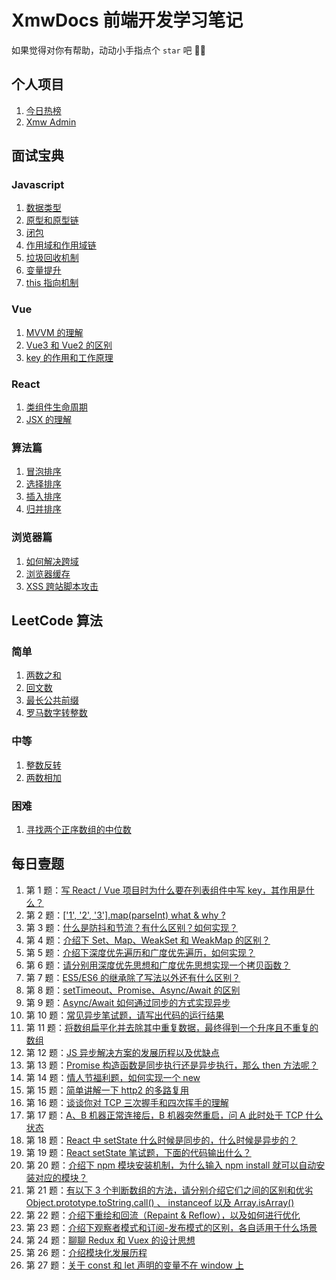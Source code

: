 # XmwDocs 前端开发学习笔记

如果觉得对你有帮助，动动小手指点个 `star` 吧 🌹🫡

## 个人项目

1. [今日热榜](https://hot.baiwumm.com/)
2. [Xmw Admin](https://react.baiwumm.com)

## 面试宝典

### Javascript

1. [数据类型](https://docs.baiwumm.com/interview-handbook/javascript/data-type)
2. [原型和原型链](https://docs.baiwumm.com/interview-handbook/javascript/prototype)
3. [闭包](https://docs.baiwumm.com/interview-handbook/javascript/closure)
4. [作用域和作用域链](https://docs.baiwumm.com/interview-handbook/javascript/scope)
5. [垃圾回收机制](https://docs.baiwumm.com/interview-handbook/javascript/garbage-collection)
6. [变量提升](https://docs.baiwumm.com/interview-handbook/javascript/variable-lifting)
7. [this 指向机制](https://docs.baiwumm.com/interview-handbook/javascript/this)

### Vue

1. [MVVM 的理解](https://docs.baiwumm.com/interview-handbook/vue/mvvm)
2. [Vue3 和 Vue2 的区别](https://docs.baiwumm.com/interview-handbook/vue/difference-of-vue)
3. [key 的作用和工作原理](https://docs.baiwumm.com/interview-handbook/vue/key)

### React

1. [类组件生命周期](https://docs.baiwumm.com/interview-handbook/react/life-cycle)
2. [JSX 的理解](https://docs.baiwumm.com/interview-handbook/react/jsx)

### 算法篇

1. [冒泡排序](https://docs.baiwumm.com/interview-handbook/algorithm/bubble-sort)
2. [选择排序](https://docs.baiwumm.com/interview-handbook/algorithm/selection-sort)
3. [插入排序](https://docs.baiwumm.com/interview-handbook/algorithm/insertion-sort)
4. [归并排序](https://docs.baiwumm.com/interview-handbook/algorithm/merge-sort)

### 浏览器篇

1. [如何解决跨域](https://docs.baiwumm.com/interview-handbook/browser/cross-domain)
2. [浏览器缓存](https://docs.baiwumm.com/interview-handbook/browser/cache)
3. [XSS 跨站脚本攻击](https://docs.baiwumm.com/interview-handbook/browser/xss)

## LeetCode 算法

### 简单

1. [两数之和](https://docs.baiwumm.com/algorithm/ease/sum-of-two-numbers)
2. [回文数](https://docs.baiwumm.com/algorithm/ease/palindromic-number)
3. [最长公共前缀](https://docs.baiwumm.com/algorithm/ease/longest-common-prefix)
4. [罗马数字转整数](https://docs.baiwumm.com/algorithm/ease/roman-to-numbers)

### 中等

1. [整数反转](https://docs.baiwumm.com/algorithm/intermediate/integer-inversion)
2. [两数相加](https://docs.baiwumm.com/algorithm/intermediate/add-two-numbers)

### 困难

1. [寻找两个正序数组的中位数](https://docs.baiwumm.com/algorithm/hard/ordinal-group-median)

## 每日壹题

1. 第 1 题：[写 React / Vue 项目时为什么要在列表组件中写 key，其作用是什么？](https://docs.baiwumm.com/daily-question/1)
2. 第 2 题：[['1', '2', '3'].map(parseInt) what & why ?](https://docs.baiwumm.com/daily-question/2)
3. 第 3 题：[什么是防抖和节流？有什么区别？如何实现？](https://docs.baiwumm.com/daily-question/3)
4. 第 4 题：[介绍下 Set、Map、WeakSet 和 WeakMap 的区别？](https://docs.baiwumm.com/daily-question/4)
5. 第 5 题：[介绍下深度优先遍历和广度优先遍历，如何实现？](https://docs.baiwumm.com/daily-question/5)
6. 第 6 题：[请分别用深度优先思想和广度优先思想实现一个拷贝函数？](https://docs.baiwumm.com/daily-question/6)
7. 第 7 题：[ES5/ES6 的继承除了写法以外还有什么区别？](https://docs.baiwumm.com/daily-question/7)
8. 第 8 题：[setTimeout、Promise、Async/Await 的区别](https://docs.baiwumm.com/daily-question/8)
9. 第 9 题：[Async/Await 如何通过同步的方式实现异步](https://docs.baiwumm.com/daily-question/9)
10. 第 10 题：[常见异步笔试题，请写出代码的运行结果](https://docs.baiwumm.com/daily-question/10)
11. 第 11 题：[将数组扁平化并去除其中重复数据，最终得到一个升序且不重复的数组](https://docs.baiwumm.com/daily-question/11)
12. 第 12 题：[JS 异步解决方案的发展历程以及优缺点](https://docs.baiwumm.com/daily-question/12)
13. 第 13 题：[Promise 构造函数是同步执行还是异步执行，那么 then 方法呢？](https://docs.baiwumm.com/daily-question/13)
14. 第 14 题：[情人节福利题，如何实现一个 new](https://docs.baiwumm.com/daily-question/14)
15. 第 15 题：[简单讲解一下 http2 的多路复用](https://docs.baiwumm.com/daily-question/15)
16. 第 16 题：[谈谈你对 TCP 三次握手和四次挥手的理解](https://docs.baiwumm.com/daily-question/16)
17. 第 17 题：[A、B 机器正常连接后，B 机器突然重启，问 A 此时处于 TCP 什么状态](https://docs.baiwumm.com/daily-question/17)
18. 第 18 题：[React 中 setState 什么时候是同步的，什么时候是异步的？](https://docs.baiwumm.com/daily-question/18)
19. 第 19 题：[React setState 笔试题，下面的代码输出什么？](https://docs.baiwumm.com/daily-question/19)
20. 第 20 题：[介绍下 npm 模块安装机制，为什么输入 npm install 就可以自动安装对应的模块？](https://docs.baiwumm.com/daily-question/20)
21. 第 21 题：[有以下 3 个判断数组的方法，请分别介绍它们之间的区别和优劣 Object.prototype.toString.call() 、 instanceof 以及 Array.isArray()](https://docs.baiwumm.com/daily-question/21)
22. 第 22 题：[介绍下重绘和回流（Repaint & Reflow），以及如何进行优化](https://docs.baiwumm.com/daily-question/22)
23. 第 23 题：[介绍下观察者模式和订阅-发布模式的区别，各自适用于什么场景](https://docs.baiwumm.com/daily-question/23)
24. 第 24 题：[聊聊 Redux 和 Vuex 的设计思想](https://docs.baiwumm.com/daily-question/24)
25. 第 26 题：[介绍模块化发展历程](https://docs.baiwumm.com/daily-question/26)
26. 第 27 题：[关于 const 和 let 声明的变量不在 window 上](https://docs.baiwumm.com/daily-question/27)
